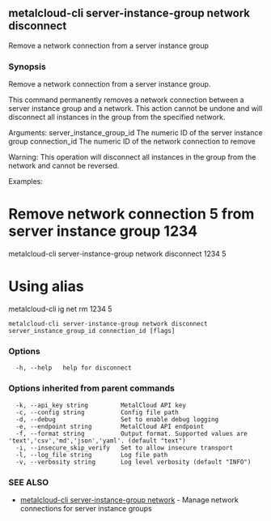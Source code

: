 ## metalcloud-cli server-instance-group network disconnect

Remove a network connection from a server instance group

### Synopsis

Remove a network connection from a server instance group.

This command permanently removes a network connection between a server instance group
and a network. This action cannot be undone and will disconnect all instances in the
group from the specified network.

Arguments:
  server_instance_group_id  The numeric ID of the server instance group
  connection_id            The numeric ID of the network connection to remove

Warning: This operation will disconnect all instances in the group from the network and cannot be reversed.

Examples:
  # Remove network connection 5 from server instance group 1234
  metalcloud-cli server-instance-group network disconnect 1234 5

  # Using alias
  metalcloud-cli ig net rm 1234 5

```
metalcloud-cli server-instance-group network disconnect server_instance_group_id connection_id [flags]
```

### Options

```
  -h, --help   help for disconnect
```

### Options inherited from parent commands

```
  -k, --api_key string         MetalCloud API key
  -c, --config string          Config file path
  -d, --debug                  Set to enable debug logging
  -e, --endpoint string        MetalCloud API endpoint
  -f, --format string          Output format. Supported values are 'text','csv','md','json','yaml'. (default "text")
  -i, --insecure_skip_verify   Set to allow insecure transport
  -l, --log_file string        Log file path
  -v, --verbosity string       Log level verbosity (default "INFO")
```

### SEE ALSO

* [metalcloud-cli server-instance-group network](metalcloud-cli_server-instance-group_network.md)	 - Manage network connections for server instance groups

